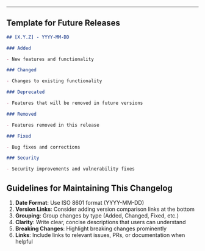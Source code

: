 ---

## Template for Future Releases

```markdown
## [X.Y.Z] - YYYY-MM-DD

### Added

- New features and functionality

### Changed

- Changes to existing functionality

### Deprecated

- Features that will be removed in future versions

### Removed

- Features removed in this release

### Fixed

- Bug fixes and corrections

### Security

- Security improvements and vulnerability fixes
```

## Guidelines for Maintaining This Changelog

1. **Date Format**: Use ISO 8601 format (YYYY-MM-DD)
2. **Version Links**: Consider adding version comparison links at the bottom
3. **Grouping**: Group changes by type (Added, Changed, Fixed, etc.)
4. **Clarity**: Write clear, concise descriptions that users can understand
5. **Breaking Changes**: Highlight breaking changes prominently
6. **Links**: Include links to relevant issues, PRs, or documentation when helpful
